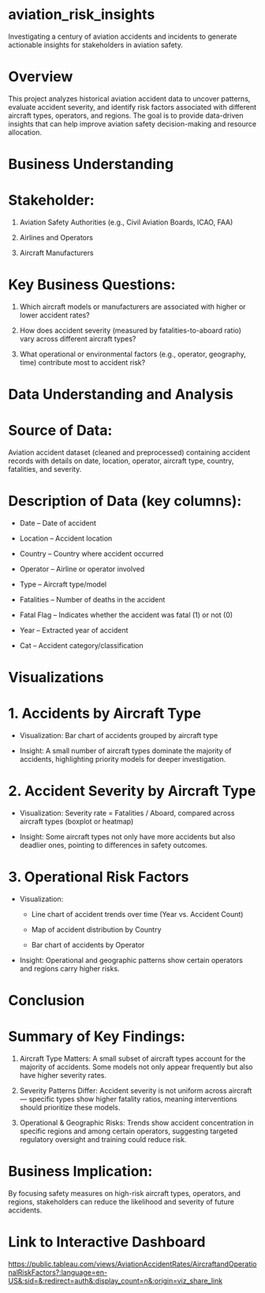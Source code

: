 # aviation_risk_insights
Investigating a century of aviation accidents and incidents to generate actionable insights for stakeholders in aviation safety.

# **Overview**

This project analyzes historical aviation accident data to uncover patterns, evaluate accident severity, and identify risk factors associated with different aircraft types, operators, and regions. The goal is to provide data-driven insights that can help improve aviation safety decision-making and resource allocation.
# **Business Understanding**

# Stakeholder:

1. Aviation Safety Authorities (e.g., Civil Aviation Boards, ICAO, FAA)

2. Airlines and Operators

3. Aircraft Manufacturers

# Key Business Questions:

1. Which aircraft models or manufacturers are associated with higher or lower accident rates?

2. How does accident severity (measured by fatalities-to-aboard ratio) vary across different aircraft types?

3. What operational or environmental factors (e.g., operator, geography, time) contribute most to accident risk?

# **Data Understanding and Analysis**

# Source of Data:

Aviation accident dataset (cleaned and preprocessed) containing accident records with details on date, location, operator, aircraft type, country, fatalities, and severity.

# Description of Data (key columns):

- Date – Date of accident

- Location – Accident location

- Country – Country where accident occurred

- Operator – Airline or operator involved

- Type – Aircraft type/model

- Fatalities – Number of deaths in the accident

- Fatal Flag – Indicates whether the accident was fatal (1) or not (0)

- Year – Extracted year of accident

- Cat – Accident category/classification

# **Visualizations**
# 1. Accidents by Aircraft Type

- Visualization: Bar chart of accidents grouped by aircraft type

- Insight: A small number of aircraft types dominate the majority of accidents, highlighting priority models for deeper investigation.

# 2. Accident Severity by Aircraft Type

- Visualization: Severity rate = Fatalities / Aboard, compared across aircraft types (boxplot or heatmap)

- Insight: Some aircraft types not only have more accidents but also deadlier ones, pointing to differences in safety outcomes.

# 3. Operational Risk Factors

- Visualization:

  - Line chart of accident trends over time (Year vs. Accident Count)

  - Map of accident distribution by Country

  - Bar chart of accidents by Operator

- Insight: Operational and geographic patterns show certain operators and regions carry higher risks.

# **Conclusion**

# Summary of Key Findings:

1. Aircraft Type Matters: A small subset of aircraft types account for the majority of accidents. Some models not only appear frequently but also have higher severity rates.

2. Severity Patterns Differ: Accident severity is not uniform across aircraft — specific types show higher fatality ratios, meaning interventions should prioritize these models.

3. Operational & Geographic Risks: Trends show accident concentration in specific regions and among certain operators, suggesting targeted regulatory oversight and training could reduce risk.

# Business Implication:
By focusing safety measures on high-risk aircraft types, operators, and regions, stakeholders can reduce the likelihood and severity of future accidents.

# Link to Interactive Dashboard

https://public.tableau.com/views/AviationAccidentRates/AircraftandOperationalRiskFactors?:language=en-US&:sid=&:redirect=auth&:display_count=n&:origin=viz_share_link